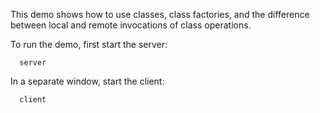 This demo shows how to use classes, class factories, and the
difference between local and remote invocations of class operations.

To run the demo, first start the server:

      server

In a separate window, start the client:

      client
